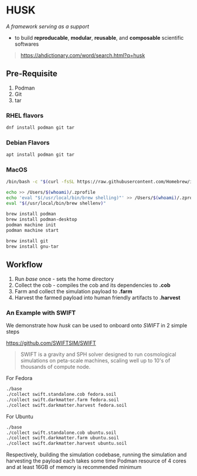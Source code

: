# HUSK
*A framework serving as a support*

* to build **reproducable**, **modular**, **reusable**, and **composable** scientific softwares

> https://ahdictionary.com/word/search.html?q=husk


## Pre-Requisite
1. Podman
2. Git
3. tar

### RHEL flavors
```bash
dnf install podman git tar
```

### Debian Flavors
```bash
apt install podman git tar
```

### MacOS

```bash
/bin/bash -c "$(curl -fsSL https://raw.githubusercontent.com/Homebrew/install/HEAD/install.sh)"

echo >> /Users/$(whoami)/.zprofile
echo 'eval "$(/usr/local/bin/brew shelling)"' >> /Users/$(whoami)/.zprofile
eval "$(/usr/local/bin/brew shellenv)"

brew install podman
brew install podman-desktop
podman machine init
podman machine start
 
brew install git
brew install gnu-tar
```


## Workflow
1. Run *base* once - sets the home directory
2. Collect the cob - compiles the cob and its dependencies to **.cob**
3. Farm and collect the simulation payload to **.farm**
4. Harvest the farmed payload into human friendly artifacts to **.harvest**

### An Example with SWIFT

We demonstrate how *husk* can be used to onboard onto *SWIFT* in 2 simple steps

https://github.com/SWIFTSIM/SWIFT

> SWIFT is a gravity and SPH solver designed to run cosmological simulations on peta-scale machines, scaling well up to 10's of thousands of compute node.

For Fedora
```bash
./base
./collect swift.standalone.cob fedora.soil
./collect swift.darkmatter.farm fedora.soil
./collect swift.darkmatter.harvest fedora.soil
```
For Ubuntu
```bash
./base
./collect swift.standalone.cob ubuntu.soil
./collect swift.darkmatter.farm ubuntu.soil
./collect swift.darkmatter.harvest ubuntu.soil
```

Respectively, building the simulation codebase, running the simulation and harvesting the payload each takes some time
Podman resource of 4 cores and at least 16GB of memory is recommended minimum

